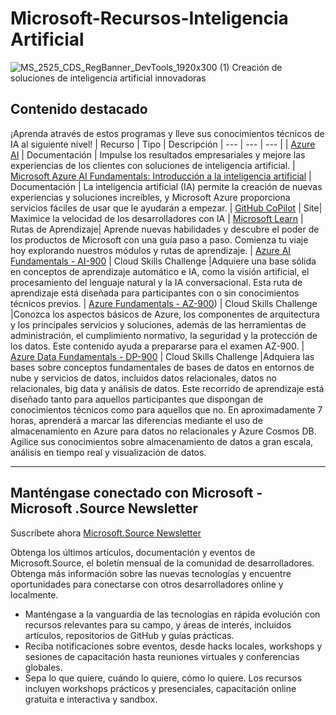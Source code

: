 # Microsoft-Recursos-Inteligencia Artificial
![MS_2525_CDS_RegBanner_DevTools_1920x300 (1)](https://user-images.githubusercontent.com/107423518/180083692-13dcdf47-0f75-4aaf-b50e-5d037f611206.jpg)
Creación de soluciones de inteligencia artificial innovadoras

## Contenido destacado
 ¡Aprenda através de estos programas y lleve sus conocimientos técnicos de IA al siguiente nivel!
| Recurso | Tipo | Descripción
| --- | --- | --- |
| [Azure AI](https://azure.microsoft.com/es-es/solutions/ai/) | Documentación | Impulse los resultados empresariales y mejore las experiencias de los clientes con soluciones de inteligencia artificial.
| [Microsoft Azure AI Fundamentals: Introducción a la inteligencia artificial](https://learn.microsoft.com/es-es/training/paths/get-started-with-artificial-intelligence-on-azure/) | Documentación | La inteligencia artificial (IA) permite la creación de nuevas experiencias y soluciones increíbles, y Microsoft Azure proporciona servicios fáciles de usar que le ayudarán a empezar.
| [GitHub CoPilot](https://resources.github.com/copilot-for-business/) | Site| Maximice la velocidad de los desarrolladores con IA
| [Microsoft Learn](https://learn.microsoft.com/es-es/training/browse/?expanded=azure&products=ai-services) | Rutas de Aprendizaje| Aprende nuevas habilidades y descubre el poder de los productos de Microsoft con una guía paso a paso. Comienza tu viaje hoy explorando nuestros módulos y rutas de aprendizaje.
| [Azure AI Fundamentals - AI-900](https://learn.microsoft.com/training/challenges?id=559243a1-f796-48e6-89b0-d00ae583b44b&WT.mc_id=cloudskillschallenge_559243a1-f796-48e6-89b0-d00ae583b44b) | Cloud Skills Challenge |Adquiere una base sólida en conceptos de aprendizaje automático e IA, como la visión artificial, el procesamiento del lenguaje natural y la IA conversacional. Esta ruta de aprendizaje está diseñada para participantes con o sin conocimientos técnicos previos. 
| [Azure Fundamentals - AZ-900](https://learn.microsoft.com/training/challenges?id=193924ea-4ce9-4e91-8c29-2f06408c3763&WT.mc_id=cloudskillschallenge_193924ea-4ce9-4e91-8c29-2f06408c3763)) | Cloud Skills Challenge |Conozca los aspectos básicos de Azure, los componentes de arquitectura y los principales servicios y soluciones, además de las herramientas de administración, el cumplimiento normativo, la seguridad y la protección de los datos. Este contenido ayuda a prepararse para el examen AZ-900. 
| [Azure Data Fundamentals - DP-900](https://learn.microsoft.com/training/challenges?id=3fcbbc04-7933-414d-9b18-55cf703ebbaa&WT.mc_id=cloudskillschallenge_3fcbbc04-7933-414d-9b18-55cf703ebbaa) | Cloud Skills Challenge |Adquiera las bases sobre conceptos fundamentales de bases de datos en entornos de nube y servicios de datos, incluidos datos relacionales, datos no relacionales, big data y análisis de datos. Este recorrido de aprendizaje está diseñado tanto para aquellos participantes que dispongan de conocimientos técnicos como para aquellos que no. En aproximadamente 7 horas, aprenderá a marcar las diferencias mediante el uso de almacenamiento en Azure para datos no relacionales y Azure Cosmos DB. Agilice sus conocimientos sobre almacenamiento de datos a gran escala, análisis en tiempo real y visualización de datos.




---
    
## Manténgase conectado con Microsoft - Microsoft .Source Newsletter
Suscríbete ahora [Microsoft.Source Newsletter](https://azure.microsoft.com/en-us/resources/join-the-azure-developer-community/)

Obtenga los últimos artículos, documentación y eventos de Microsoft.Source, el boletín mensual de la comunidad de desarrolladores. Obtenga más información sobre las nuevas tecnologías y encuentre oportunidades para conectarse con otros desarrolladores online y localmente.

- Manténgase a la vanguardia de las tecnologías en rápida evolución con recursos relevantes para su campo, y áreas de interés, incluidos artículos, repositorios de GitHub y guías prácticas.
- Reciba notificaciones sobre eventos, desde hacks locales, workshops y sesiones de capacitación hasta reuniones virtuales y conferencias globales.
- Sepa lo que quiere, cuándo lo quiere, cómo lo quiere. Los recursos incluyen workshops prácticos y presenciales, capacitación online gratuita e interactiva y sandbox.


<!--

 Command | Description | New |
| --------------------- | --------------------- | --|
| `git status` | List all *new or modified* files |
| `git diff` | Show file differences that **haven't been** staged |



|             |          Grouping           ||
First Header  | Second Header | Third Header |
 ------------ | :-----------: | -----------: |
Content       |          *Long Cell*        ||
Content       |   **Cell**    |         Cell |


|             |          Grouping           ||
First Header  | Second Header | Third Header |
 ------------ | :-----------: | -----------: |
 [Azure Samples](https://github.com/azure-samples)       |          Microsoft Azure code samples and examples in .NET, Java, Python, Node.js, PHP and Ruby        | Column S|
[Azure Samples](https://github.com/azure-samples)       |          Series of workshops for hands-on experience working with Azure Cosmos DB using the SQL API, JavaScript and .NET Core SDK.          | Column S|
Content       |   **Cell**    |         Cell |

>
Sign up for the [Microsoft.Source Newsletter](https://azure.microsoft.com/en-us/resources/join-the-azure-developer-community/)

Get the latest articles, documentation, and events from Microsoft.Source—the curated monthly developer community newsletter. Learn about new technologies and find opportunities to connect with other developers online and locally.

- Stay at the forefront of rapidly evolving technologies with resources that are relevant to your field, location, and areas of interest—including articles, GitHub repositories, and how-to guides.
- Get notified about events—from local hacks, workshops, and training sessions to virtual meetups and global conferences.
- Learn what you want, when you want, how you want. Resources include in-person hands-on workshops, free, interactive online training and sandbox environments.
